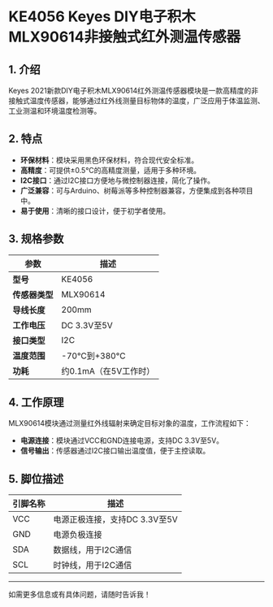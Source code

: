 
# KE4056 Keyes DIY电子积木 MLX90614非接触式红外测温传感器

## 1. 介绍

Keyes 2021新款DIY电子积木MLX90614红外测温传感器模块是一款高精度的非接触式温度传感器，能够通过红外线测量目标物体的温度，广泛应用于体温监测、工业测温和环境温度检测等。

## 2. 特点

- **环保材料**：模块采用黑色环保材料，符合现代安全标准。
- **高精度**：可提供±0.5°C的高精度测量，适用于多种环境。
- **I2C接口**：通过I2C接口方便地与微控制器连接，简化了操作。
- **广泛兼容**：可与Arduino、树莓派等多种控制器兼容，方便集成到各种项目中。
- **易于使用**：清晰的接口设计，便于初学者使用。

## 3. 规格参数

| 参数          | 描述                     |
|---------------|-------------------------|
| **型号**      | KE4056                  |
| **传感器类型**| MLX90614                |
| **导线长度**  | 200mm                   |
| **工作电压**  | DC 3.3V至5V            |
| **接口类型**  | I2C                      |
| **温度范围**  | -70°C到+380°C          |
| **功耗**      | 约0.1mA（在5V工作时）   |

## 4. 工作原理

MLX90614模块通过测量红外线辐射来确定目标对象的温度，工作流程如下：

- **电源连接**：模块通过VCC和GND连接电源，支持DC 3.3V至5V。
- **信号输出**：传感器通过I2C接口输出温度值，便于主控读取。

## 5. 脚位描述

| 引脚名称 | 描述                             |
|----------|----------------------------------|
| VCC      | 电源正极连接，支持DC 3.3V至5V    |
| GND      | 电源负极连接                     |
| SDA      | 数据线，用于I2C通信             |
| SCL      | 时钟线，用于I2C通信             |

---

如需更多信息或有具体问题，请随时告诉我！
